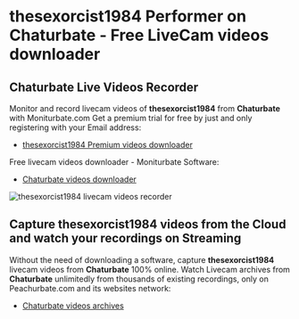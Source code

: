 # thesexorcist1984 Performer on Chaturbate - Free LiveCam videos downloader

## Chaturbate Live Videos Recorder

Monitor and record livecam videos of **thesexorcist1984** from **Chaturbate** with Moniturbate.com
Get a premium trial for free by just and only registering with your Email address:
* [thesexorcist1984 Premium videos downloader](https://moniturbate.com/request-demo-licence-key.html)

Free livecam videos downloader - Moniturbate Software:
* [Chaturbate videos downloader](https://moniturbate.com/moniturbate-download-software.html)

![thesexorcist1984 livecam videos recorder](https://peachurnet.com/templates/moniturbate-software.png)


## Capture thesexorcist1984 videos from the Cloud and watch your recordings on Streaming

Without the need of downloading a software, capture **thesexorcist1984** livecam videos from **Chaturbate** 100% online.
Watch Livecam archives from **Chaturbate** unlimitedly from thousands of existing recordings, only on Peachurbate.com and its websites network:
* [Chaturbate videos archives](https://peachurnet.com/)